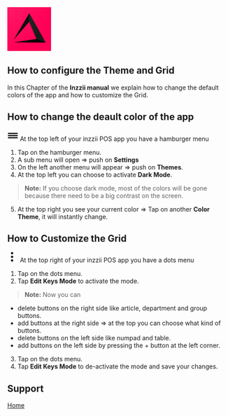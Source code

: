 <img src="../Assets/Pictures/play_store_512.png" alt="inzzii logo" width="100"/>

## How to configure the Theme and Grid
In this Chapter of the **Inzzii manual** we explain how to change the default colors of the app and how to customize the Grid.

## How to change the deault color of the app

<img src="../Assets/Pictures/Hmenu.png" alt="hamburgermenu" width="25" height="25"/> At the top left of your inzzii POS app you have a hamburger menu 
1. Tap on the hamburger menu.
2. A sub menu will open => push on **Settings**
3. On the left another menu will appear => push on **Themes**. 
4. At the top left you can choose to activate **Dark Mode**.
> **Note:**  If you choose dark mode, most of the colors will be gone because there need to be a big contrast on the screen.
5. At the top right you see your current color => Tap on another **Color Theme**, it will instantly change.

## How to Customize the Grid

<img src="../Assets/Pictures/3dots.png" alt="dotsmenu" width="25" height="25"/> At the top right of your inzzii POS app you have a dots menu
1. Tap on the dots menu.
2. Tap **Edit Keys Mode** to activate the mode.
> **Note:**  Now you can 
* delete buttons on the right side like article, department and group buttons.
* add buttons at the right side => at the top you can choose what kind of buttons.
* delete buttons on the left side like numpad and table.
* add buttons on the left side by pressing the + button at the left corner.
3. Tap on the dots menu.
4. Tap **Edit Keys Mode** to de-activate the mode and save your changes.


## Support
[Home](../index.md)